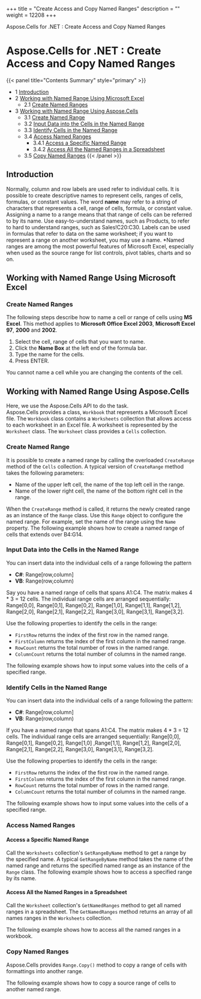 +++
title = "Create Access and Copy Named Ranges" 
description = "" 
weight = 12208 
+++

Aspose.Cells for .NET : Create Access and Copy Named Ranges  

# Aspose.Cells for .NET : Create Access and Copy Named Ranges


{{< panel title="Contents Summary" style="primary" >}}
*   1 [Introduction](#CreateAccessandCopyNamedRanges-Introduction)
*   2 [Working with Named Range Using Microsoft Excel](#CreateAccessandCopyNamedRanges-WorkingwithNamedRangeUsingMicrosoftExcel)
    *   2.1 [Create Named Ranges](#CreateAccessandCopyNamedRanges-CreateNamedRanges)
*   3 [Working with Named Range Using Aspose.Cells](#CreateAccessandCopyNamedRanges-WorkingwithNamedRangeUsingAspose.Cells)
    *   3.1 [Create Named Range](#CreateAccessandCopyNamedRanges-CreateNamedRange)
    *   3.2 [Input Data into the Cells in the Named Range](#CreateAccessandCopyNamedRanges-InputDataintotheCellsintheNamedRange)
    *   3.3 [Identify Cells in the Named Range](#CreateAccessandCopyNamedRanges-IdentifyCellsintheNamedRange)
    *   3.4 [Access Named Ranges](#CreateAccessandCopyNamedRanges-AccessNamedRanges)
        *   3.4.1 [Access a Specific Named Range](#CreateAccessandCopyNamedRanges-AccessaSpecificNamedRange)
        *   3.4.2 [Access All the Named Ranges in a Spreadsheet](#CreateAccessandCopyNamedRanges-AccessAlltheNamedRangesinaSpreadsheet)
    *   3.5 [Copy Named Ranges](#CreateAccessandCopyNamedRanges-CopyNamedRanges)
{{< /panel >}}
 

## Introduction

Normally, column and row labels are used refer to individual cells. It is possible to create descriptive names to represent cells, ranges of cells, formulas, or constant values. The word **name** may refer to a string of characters that represents a cell, range of cells, formula, or constant value. Assigning a name to a range means that that range of cells can be referred to by its name. Use easy-to-understand names, such as Products, to refer to hard to understand ranges, such as Sales!C20:C30. Labels can be used in formulas that refer to data on the same worksheet; if you want to represent a range on another worksheet, you may use a name. \*Named ranges are among the most powerful features of Microsoft Excel, especially when used as the source range for list controls, pivot tables, charts and so on.

## Working with Named Range Using Microsoft Excel

### Create Named Ranges

The following steps describe how to name a cell or range of cells using **MS Excel**. This method applies to **Microsoft Office Excel 2003**, **Microsoft Excel 97**, **2000** and **2002**.

1.  Select the cell, range of cells that you want to name.
2.  Click the **Name Box** at the left end of the formula bar.
3.  Type the name for the cells.
4.  Press ENTER.

You cannot name a cell while you are changing the contents of the cell.

## Working with Named Range Using Aspose.Cells

Here, we use the Aspose.Cells API to do the task.  
Aspose.Cells provides a class, `Workbook` that represents a Microsoft Excel file. The `Workbook` class contains a `Worksheets` collection that allows access to each worksheet in an Excel file. A worksheet is represented by the `Worksheet` class. The `Worksheet` class provides a `Cells` collection.

### Create Named Range

It is possible to create a named range by calling the overloaded `CreateRange` method of the `Cells` collection. A typical version of `CreateRange` method takes the following parameters:

*   Name of the upper left cell, the name of the top left cell in the range.
*   Name of the lower right cell, the name of the bottom right cell in the range.

When the `CreateRange` method is called, it returns the newly created range as an instance of the `Range` class. Use this `Range` object to configure the named range. For example, set the name of the range using the `Name` property. The following example shows how to create a named range of cells that extends over B4:G14.

### Input Data into the Cells in the Named Range

You can insert data into the individual cells of a range following the pattern

*   **C#**: Range\[row,column\]
*   **VB**: Range(row,column)

Say you have a named range of cells that spans A1:C4. The matrix makes 4 \* 3 = 12 cells. The individual range cells are arranged sequentially: Range\[0,0\], Range\[0,1\], Range\[0,2\], Range\[1,0\], Range\[1,1\], Range\[1,2\], Range\[2,0\], Range\[2,1\], Range\[2,2\], Range\[3,0\], Range\[3,1\], Range\[3,2\].

Use the following properties to identify the cells in the range:

*   `FirstRow` returns the index of the first row in the named range.
*   `FirstColumn` returns the index of the first column in the named range.
*   `RowCount` returns the total number of rows in the named range.
*   `ColumnCount` returns the total number of columns in the named range.

The following example shows how to input some values into the cells of a specified range.

### Identify Cells in the Named Range

You can insert data into the individual cells of a range following the pattern:

*   **C#**: Range\[row,column\]
*   **VB**: Range(row,column)

If you have a named range that spans A1:C4. The matrix makes 4 \* 3 = 12 cells. The individual range cells are arranged sequentially: Range\[0,0\], Range\[0,1\], Range\[0,2\], Range\[1,0\] ,Range\[1,1\], Range\[1,2\], Range\[2,0\], Range\[2,1\], Range\[2,2\], Range\[3,0\], Range\[3,1\], Range\[3,2\].

Use the following properties to identify the cells in the range:

*   `FirstRow` returns the index of the first row in the named range.
*   `FirstColumn` returns the index of the first column in the named range.
*   `RowCount` returns the total number of rows in the named range.
*   `ColumnCount` returns the total number of columns in the named range.

The following example shows how to input some values into the cells of a specified range.

### Access Named Ranges

#### Access a Specific Named Range

Call the `Worksheets` collection's `GetRangeByName` method to get a range by the specified name. A typical `GetRangeByName` method takes the name of the named range and returns the specified named range as an instance of the `Range` class. The following example shows how to access a specified range by its name.

#### Access All the Named Ranges in a Spreadsheet

Call the `Worksheet` collection's `GetNamedRanges` method to get all named ranges in a spreadsheet. The `GetNamedRanges` method returns an array of all names ranges in the `Worksheets` collection.

The following example shows how to access all the named ranges in a workbook.

### Copy Named Ranges

Aspose.Cells provides `Range.Copy()` method to copy a range of cells with formattings into another range.

The following example shows how to copy a source range of cells to another named range.

